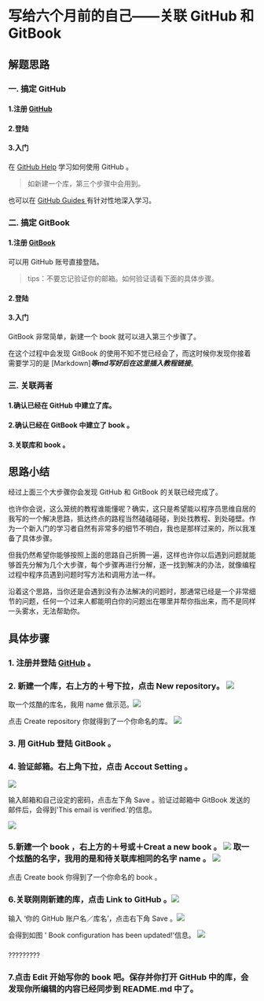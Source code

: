 # 写给六个月前的自己——关联 GitHub 和 GitBook
## 解题思路
### 一. 搞定 GitHub 
#### 1.注册  [GitHub](https://github.com) 
#### 2.登陆
#### 3.入门
在 [GitHub Help](https://help.github.com) 学习如何使用 GitHub 。
> 如新建一个库，第三个步骤中会用到。 

也可以在 [GitHub Guides ](https://guides.github.com) 有针对性地深入学习。
### 二. 搞定 GitBook
#### 1.注册 [GitBook](https://www.gitbook.com)
可以用 GitHub 账号直接登陆。

>tips：不要忘记验证你的邮箱。如何验证请看下面的具体步骤。

#### 2.登陆
#### 3.入门
GitBook 非常简单，新建一个 book 就可以进入第三个步骤了。

在这个过程中会发现 GitBook 的使用不知不觉已经会了，而这时候你发现你接着需要学习的是 [Markdown]***等md写好后在这里插入教程链接***。

### 三. 关联两者
#### 1.确认已经在 GitHub 中建立了库。
#### 2.确认已经在 GitBook 中建立了 book 。
#### 3.关联库和 book 。
## 思路小结
经过上面三个大步骤你会发现 GitHub 和 GitBook 的关联已经完成了。

也许你会说，这么笼统的教程谁能懂呢？确实，这只是希望能以程序员思维自居的我写的一个解决思路，抵达终点的路程当然磕磕碰碰，到处找教程、到处碰壁。作为一个新入门的学习者自然有非常多的细节不明白，我也是那样过来的，所以我准备了具体步骤。

但我仍然希望你能够按照上面的思路自己折腾一遍，这样也许你以后遇到问题就能够首先分解为几个大步骤，每个步骤再进行分解，逐一找到解决的办法，就像编程过程中程序员遇到问题时写方法和调用方法一样。

沿着这个思路，当你还是会遇到没有办法解决的问题时，那通常已经是一个非常细节的问题，任何一个过来人都能明白你的问题出在哪里并帮你指出来，而不是同样一头雾水，无法帮助你。
## 具体步骤
### 1. 注册并登陆 [GitHub](https://github.com) 。 
### 2. 新建一个库，右上方的＋号下拉，点击 New repository。  ![](http://img1.ph.126.net/4AGpUv1W8KddYm52Gcyjzw==/6630391566047723290.jpg) 


取一个炫酷的库名，我用 name 做示范。![](http://img2.ph.126.net/pfmPEdOI6m6Leb4_ejbD0g==/2452772947074564263.jpg)

点击 Create repository 你就得到了一个你命名的库。  ![](http://img1.ph.126.net/IeTAhgj-Nq2eMJoooTq3Xw==/3360811222027360864.jpg)  


### 3. 用 GitHub 登陆 GitBook 。


### 4. 验证邮箱。右上角下拉，点击 Accout Setting 。


![](http://img0.ph.126.net/3jdkOyxGOI8Md8o2nkTiFw==/661747670264676873.png)  


输入邮箱和自己设定的密码，点击左下角 Save 。验证过邮箱中 GitBook 发送的邮件后，会得到'This email is verified.'的信息。

![](http://img0.ph.126.net/TH0h8NSpqT5JqQJBNvMb8g==/6599272088448547215.jpg)



### 5.新建一个 book ，右上方的＋号或＋Creat a new book 。 ![](http://img1.ph.126.net/YR01nW8cRDrMTN25PDNmQg==/646829496499017793.jpg)    取一个炫酷的名字，我用的是和待关联库相同的名字 name 。  ![](http://img2.ph.126.net/5YL3UsKNC9fcCbBYMRJW8g==/6599273187960174962.jpg)    

点击 Create book 你得到了一个你命名的 book 。


### 6.关联刚刚新建的库，点击 Link to GitHub 。![](http://img1.ph.126.net/ovoXWu-grJy11mOXZocqXg==/6619368961979988001.jpg) 

输入 ‘你的 GitHub 账户名／库名’，点击右下角 Save 。![](http://img2.ph.126.net/cyyogF0Jn6vMc2mjPF8nNg==/3096787693788560714.jpg) 

会得到如图 ' Book configuration has been updated!'信息。
![](http://img2.ph.126.net/hL3gZV_-n2pUqlcqu02bqA==/6608237506261334228.jpg)
### 
?????????
### 7.点击 Edit 开始写你的 book 吧。保存并你打开 GitHub 中的库，会发现你所编辑的内容已经同步到 README.md 中了。
